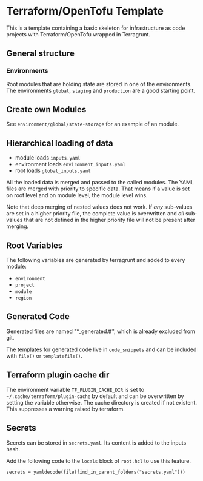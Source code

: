 # Terraform/OpenTofu Template

This is a template containing a basic skeleton for infrastructure as code projects with Terraform/OpenTofu wrapped in Terragrunt.

## General structure

### Environments

Root modules that are holding state are stored in one of the environments. The environments `global`, `staging` and `production` are a good starting point.

## Create own Modules

See `environment/global/state-storage` for an example of an module.

## Hierarchical loading of data

- module loads `inputs.yaml`
- environment loads `environment_inputs.yaml`
- root loads `global_inputs.yaml`

All the loaded data is merged and passed to the called modules. The YAML files are merged with priority to specific data. That means if a value is set on root level and on module level, the module level wins.

Note that deep merging of nested values does not work. If *any* sub-values are set in a higher priority file, the complete value is overwritten and *all* sub-values that are not defined in the higher priority file will not be present after merging.

## Root Variables

The following variables are generated by terragrunt and added to every module:

- `environment`
- `project`
- `module`
- `region`

## Generated Code

Generated files are named "*_generated.tf", which is already excluded from git.

The templates for generated code live in `code_snippets` and can be included with `file()` or `templatefile()`.

## Terraform plugin cache dir

The environment variable `TF_PLUGIN_CACHE_DIR` is set to `~/.cache/terraform/plugin-cache` by default and can be overwritten by setting the variable otherwise. The cache directory is created if not existent. This suppresses a warning raised by terraform.

## Secrets

Secrets can be stored in `secrets.yaml`. Its content is added to the inputs hash.

Add the following code to the `locals` block of `root.hcl` to use this feature.

```hcl
secrets = yamldecode(file(find_in_parent_folders("secrets.yaml")))
```
